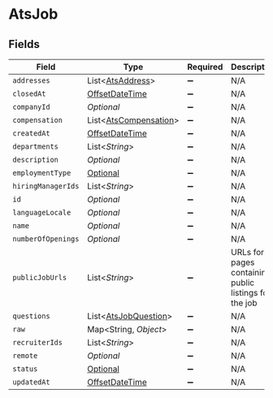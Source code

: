# AtsJob


## Fields

| Field                                                                                     | Type                                                                                      | Required                                                                                  | Description                                                                               |
| ----------------------------------------------------------------------------------------- | ----------------------------------------------------------------------------------------- | ----------------------------------------------------------------------------------------- | ----------------------------------------------------------------------------------------- |
| `addresses`                                                                               | List<[AtsAddress](../../models/shared/AtsAddress.md)>                                     | :heavy_minus_sign:                                                                        | N/A                                                                                       |
| `closedAt`                                                                                | [OffsetDateTime](https://docs.oracle.com/javase/8/docs/api/java/time/OffsetDateTime.html) | :heavy_minus_sign:                                                                        | N/A                                                                                       |
| `companyId`                                                                               | *Optional<String>*                                                                        | :heavy_minus_sign:                                                                        | N/A                                                                                       |
| `compensation`                                                                            | List<[AtsCompensation](../../models/shared/AtsCompensation.md)>                           | :heavy_minus_sign:                                                                        | N/A                                                                                       |
| `createdAt`                                                                               | [OffsetDateTime](https://docs.oracle.com/javase/8/docs/api/java/time/OffsetDateTime.html) | :heavy_minus_sign:                                                                        | N/A                                                                                       |
| `departments`                                                                             | List<*String*>                                                                            | :heavy_minus_sign:                                                                        | N/A                                                                                       |
| `description`                                                                             | *Optional<String>*                                                                        | :heavy_minus_sign:                                                                        | N/A                                                                                       |
| `employmentType`                                                                          | [Optional<EmploymentType>](../../models/shared/EmploymentType.md)                         | :heavy_minus_sign:                                                                        | N/A                                                                                       |
| `hiringManagerIds`                                                                        | List<*String*>                                                                            | :heavy_minus_sign:                                                                        | N/A                                                                                       |
| `id`                                                                                      | *Optional<String>*                                                                        | :heavy_minus_sign:                                                                        | N/A                                                                                       |
| `languageLocale`                                                                          | *Optional<String>*                                                                        | :heavy_minus_sign:                                                                        | N/A                                                                                       |
| `name`                                                                                    | *Optional<String>*                                                                        | :heavy_minus_sign:                                                                        | N/A                                                                                       |
| `numberOfOpenings`                                                                        | *Optional<Double>*                                                                        | :heavy_minus_sign:                                                                        | N/A                                                                                       |
| `publicJobUrls`                                                                           | List<*String*>                                                                            | :heavy_minus_sign:                                                                        | URLs for pages containing public listings for the job                                     |
| `questions`                                                                               | List<[AtsJobQuestion](../../models/shared/AtsJobQuestion.md)>                             | :heavy_minus_sign:                                                                        | N/A                                                                                       |
| `raw`                                                                                     | Map<String, *Object*>                                                                     | :heavy_minus_sign:                                                                        | N/A                                                                                       |
| `recruiterIds`                                                                            | List<*String*>                                                                            | :heavy_minus_sign:                                                                        | N/A                                                                                       |
| `remote`                                                                                  | *Optional<Boolean>*                                                                       | :heavy_minus_sign:                                                                        | N/A                                                                                       |
| `status`                                                                                  | [Optional<AtsJobStatus>](../../models/shared/AtsJobStatus.md)                             | :heavy_minus_sign:                                                                        | N/A                                                                                       |
| `updatedAt`                                                                               | [OffsetDateTime](https://docs.oracle.com/javase/8/docs/api/java/time/OffsetDateTime.html) | :heavy_minus_sign:                                                                        | N/A                                                                                       |